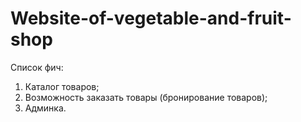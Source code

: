 # Website-of-vegetable-and-fruit-shop

Список фич:
1) Каталог товаров;
2) Возможность заказать товары (бронирование товаров);
3) Админка.